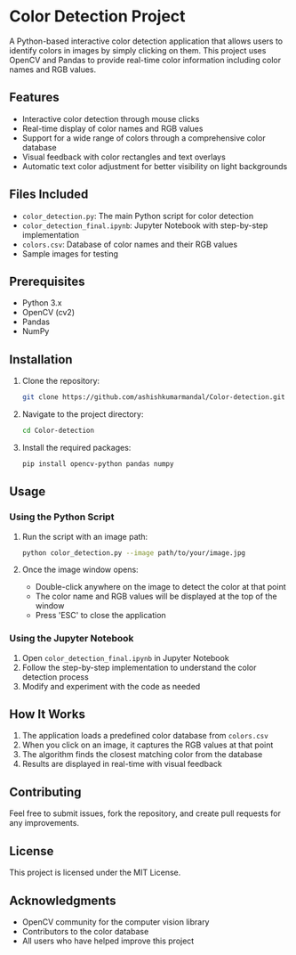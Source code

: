 # Color Detection Project

A Python-based interactive color detection application that allows users to identify colors in images by simply clicking on them. This project uses OpenCV and Pandas to provide real-time color information including color names and RGB values.

## Features

- Interactive color detection through mouse clicks
- Real-time display of color names and RGB values
- Support for a wide range of colors through a comprehensive color database
- Visual feedback with color rectangles and text overlays
- Automatic text color adjustment for better visibility on light backgrounds

## Files Included

- `color_detection.py`: The main Python script for color detection
- `color_detection_final.ipynb`: Jupyter Notebook with step-by-step implementation
- `colors.csv`: Database of color names and their RGB values
- Sample images for testing

## Prerequisites

- Python 3.x
- OpenCV (cv2)
- Pandas
- NumPy

## Installation

1. Clone the repository:
   ```bash
   git clone https://github.com/ashishkumarmandal/Color-detection.git
   ```

2. Navigate to the project directory:
   ```bash
   cd Color-detection
   ```

3. Install the required packages:
   ```bash
   pip install opencv-python pandas numpy
   ```

## Usage

### Using the Python Script

1. Run the script with an image path:
   ```bash
   python color_detection.py --image path/to/your/image.jpg
   ```

2. Once the image window opens:
   - Double-click anywhere on the image to detect the color at that point
   - The color name and RGB values will be displayed at the top of the window
   - Press 'ESC' to close the application

### Using the Jupyter Notebook

1. Open `color_detection_final.ipynb` in Jupyter Notebook
2. Follow the step-by-step implementation to understand the color detection process
3. Modify and experiment with the code as needed

## How It Works

1. The application loads a predefined color database from `colors.csv`
2. When you click on an image, it captures the RGB values at that point
3. The algorithm finds the closest matching color from the database
4. Results are displayed in real-time with visual feedback

## Contributing

Feel free to submit issues, fork the repository, and create pull requests for any improvements.

## License

This project is licensed under the MIT License.

## Acknowledgments

- OpenCV community for the computer vision library
- Contributors to the color database
- All users who have helped improve this project
